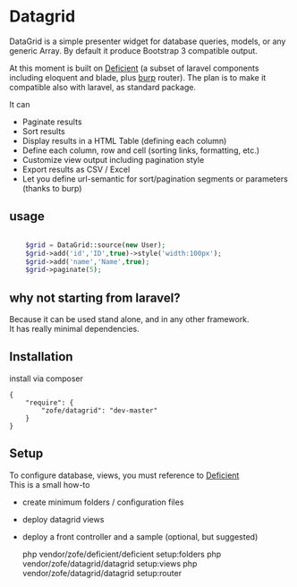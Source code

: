 Datagrid
============

DataGrid is a simple presenter widget for database queries, models, or any generic Array. 
By default it produce Bootstrap 3 compatible output. 

At this moment is built on [Deficient](https://github.com/zofe/deficient) (a subset of laravel components including eloquent and blade, plus [burp](https://github.com/zofe/burp) router).
The plan is to make it compatible also with laravel, as standard package.

It can   

- Paginate results
- Sort results
- Display results in a HTML Table (defining each column)
- Define each column, row and cell (sorting links, formatting, etc.)
- Customize view output including pagination style
- Export results as CSV / Excel
- Let you define url-semantic for sort/pagination segments or parameters (thanks to burp)


## usage
```php

    $grid = DataGrid::source(new User);
    $grid->add('id','ID',true)->style('width:100px');
    $grid->add('name','Name',true);
    $grid->paginate(5);

```


## why not starting from laravel?

Because it can be used stand alone, and in any other framework.  
It has really minimal dependencies.


## Installation

install via composer 

    {
        "require": {
            "zofe/datagrid": "dev-master"
        }
    }
    
## Setup

To configure database, views, you must reference to [Deficient](https://github.com/zofe/deficient)  
This is a small how-to 

 - create minimum folders / configuration files
 - deploy datagrid views
 - deploy a front controller and a sample (optional, but suggested)


    php vendor/zofe/deficient/deficient setup:folders
    php vendor/zofe/datagrid/datagrid setup:views
    php vendor/zofe/datagrid/datagrid setup:router

